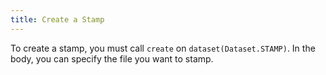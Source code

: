 ```yaml
---
title: Create a Stamp
---
```


To create a stamp, you must call `create` on `dataset(Dataset.STAMP)`. In the body, you can specify the file you want to stamp.

```tsx file=../../../../../packages/sdk/examples/create_stamp.ts#L13-L27
```
